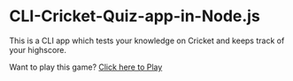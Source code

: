 # CLI-Cricket-Quiz-app-in-Node.js

This is a CLI app which tests your knowledge on Cricket and keeps track of your highscore.

Want to play this game?
<a href="https://replit.com/@MurtuzaUkani/CLI-Cricket-Quiz-App#index.js">Click here to Play</a> 

